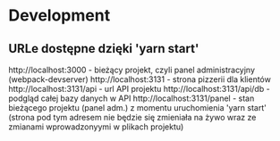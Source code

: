 # Development

## URLe dostępne dzięki 'yarn start'

http://localhost:3000 - bieżący projekt, czyli panel administracyjny (webpack-devserver) 
http://localhost:3131 - strona pizzerii dla klientów 
http://localhost:3131/api - url API projektu 
http://localhost:3131/api/db - podgląd całej bazy danych w API 
http://localhost:3131/panel - stan bieżącego projektu (panel adm.) z momentu uruchomienia 
'yarn start' (strona pod tym adresem nie będzie się zmieniała na żywo wraz ze zmianami wprowadzonyymi w plikach projektu)